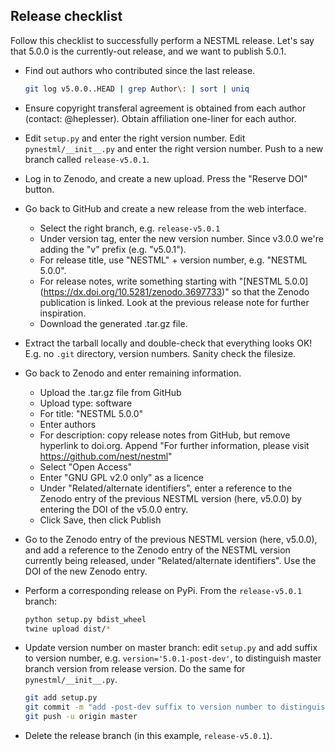 Release checklist
-----------------

Follow this checklist to successfully perform a NESTML release. Let's say that 5.0.0 is the currently-out release, and we want to publish 5.0.1.

- Find out authors who contributed since the last release.

  ```bash
  git log v5.0.0..HEAD | grep Author\: | sort | uniq
  ```

- Ensure copyright transferal agreement is obtained from each author (contact: @heplesser). Obtain affiliation one-liner for each author.

- Edit `setup.py` and enter the right version number. Edit `pynestml/__init__.py` and enter the right version number. Push to a new branch called `release-v5.0.1`.

- Log in to Zenodo, and create a new upload. Press the "Reserve DOI" button.

- Go back to GitHub and create a new release from the web interface. 
  - Select the right branch, e.g. `release-v5.0.1`
  - Under version tag, enter the new version number. Since v3.0.0 we're adding the "v" prefix (e.g. "v5.0.1").
  - For release title, use "NESTML" + version number, e.g. "NESTML 5.0.0".
  - For release notes, write something starting with "\[NESTML 5.0.0\](https://dx.doi.org/10.5281/zenodo.3697733)" so that the Zenodo publication is linked. Look at the previous release note for further inspiration.
  - Download the generated .tar.gz file.

- Extract the tarball locally and double-check that everything looks OK! E.g. no `.git` directory, version numbers. Sanity check the filesize.

- Go back to Zenodo and enter remaining information.
  - Upload the .tar.gz file from GitHub
  - Upload type: software
  - For title: "NESTML 5.0.0"
  - Enter authors
  - For description: copy release notes from GitHub, but remove hyperlink to doi.org. Append "For further information, please visit https://github.com/nest/nestml"
  - Select "Open Access"
  - Enter "GNU GPL v2.0 only" as a licence
  - Under "Related/alternate identifiers", enter a reference to the Zenodo entry of the previous NESTML version (here, v5.0.0) by entering the DOI of the v5.0.0 entry.
  - Click Save, then click Publish

- Go to the Zenodo entry of the previous NESTML version (here, v5.0.0), and add a reference to the Zenodo entry of the NESTML version currently being released, under "Related/alternate identifiers". Use the DOI of the new Zenodo entry.

- Perform a corresponding release on PyPi. From the `release-v5.0.1` branch:

  ```bash
  python setup.py bdist_wheel
  twine upload dist/*
  ```

- Update version number on master branch: edit `setup.py` and add suffix to version number, e.g. `version='5.0.1-post-dev'`, to distinguish master branch version from release version. Do the same for `pynestml/__init__.py`.

  ```bash
  git add setup.py
  git commit -m "add -post-dev suffix to version number to distinguish master branch version from release version"
  git push -u origin master
  ```

- Delete the release branch (in this example, `release-v5.0.1`).
